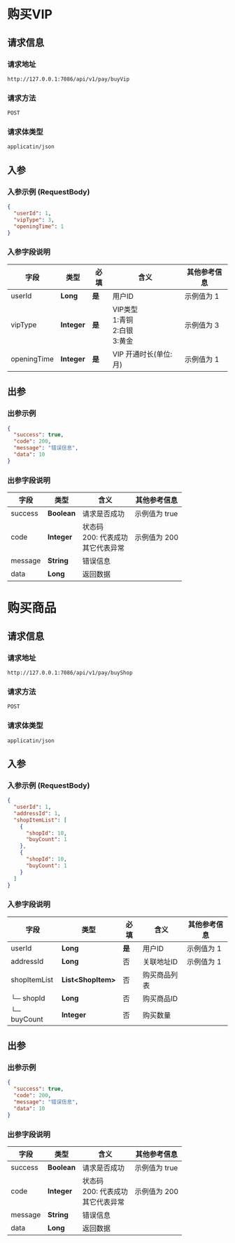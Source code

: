 # 购买VIP

## 请求信息

### 请求地址
```
http://127.0.0.1:7086/api/v1/pay/buyVip
```

### 请求方法
```
POST
```

### 请求体类型
```
applicatin/json
```

## 入参
### 入参示例 (RequestBody)
```json
{
  "userId": 1,
  "vipType": 3,
  "openingTime": 1
}
```


### 入参字段说明

| **字段** | **类型** | **必填** | **含义** | **其他参考信息** |
| -------- | -------- | -------- | -------- | -------- |
| userId     | **Long**     | **是**  |  用户ID | 示例值为 1  |
| vipType     | **Integer**     | **是**  |  VIP类型<br>1:青铜<br>2:白银<br>3:黄金 | 示例值为 3  |
| openingTime     | **Integer**     | **是**  |  VIP 开通时长(单位:月) | 示例值为 1  |

## 出参
### 出参示例
```json
{
  "success": true,
  "code": 200,
  "message": "错误信息",
  "data": 10
}
```


### 出参字段说明

| **字段** | **类型**  | **含义** | **其他参考信息** |
| -------- | -------- | -------- | -------- |
| success     | **Boolean**    |  请求是否成功 | 示例值为 true  |
| code     | **Integer**    |  状态码<br>200: 代表成功<br>其它代表异常 | 示例值为 200  |
| message     | **String**    |  错误信息 |   |
| data     | **Long**    |  返回数据 |   |



# 购买商品

## 请求信息

### 请求地址
```
http://127.0.0.1:7086/api/v1/pay/buyShop
```

### 请求方法
```
POST
```

### 请求体类型
```
applicatin/json
```

## 入参
### 入参示例 (RequestBody)
```json
{
  "userId": 1,
  "addressId": 1,
  "shopItemList": [
    {
      "shopId": 10,
      "buyCount": 1
    },
    {
      "shopId": 10,
      "buyCount": 1
    }
  ]
}
```


### 入参字段说明

| **字段** | **类型** | **必填** | **含义** | **其他参考信息** |
| -------- | -------- | -------- | -------- | -------- |
| userId     | **Long**     | **是**  |  用户ID | 示例值为 1  |
| addressId     | **Long**     | 否  |  关联地址ID | 示例值为 1  |
| shopItemList     | **List\<ShopItem\>**     | 否  |  购买商品列表 |   |
|└─ shopId     | **Long**     | 否  |  购买商品ID |   |
|└─ buyCount     | **Integer**     | 否  |  购买数量 |   |

## 出参
### 出参示例
```json
{
  "success": true,
  "code": 200,
  "message": "错误信息",
  "data": 10
}
```


### 出参字段说明

| **字段** | **类型**  | **含义** | **其他参考信息** |
| -------- | -------- | -------- | -------- |
| success     | **Boolean**    |  请求是否成功 | 示例值为 true  |
| code     | **Integer**    |  状态码<br>200: 代表成功<br>其它代表异常 | 示例值为 200  |
| message     | **String**    |  错误信息 |   |
| data     | **Long**    |  返回数据 |   |



